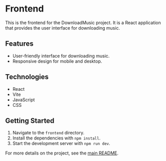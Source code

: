 # Frontend

This is the frontend for the DownloadMusic project. It is a React application that provides the user interface for downloading music.

## Features

- User-friendly interface for downloading music.
- Responsive design for mobile and desktop.

## Technologies

- React
- Vite
- JavaScript
- CSS

## Getting Started

1. Navigate to the `frontend` directory.
2. Install the dependencies with `npm install`.
3. Start the development server with `npm run dev`.

For more details on the project, see the [main README](../README.md).